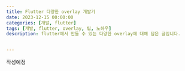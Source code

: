 ```yaml
---
title: Flutter 다양한 overlay 개발기
date: 2023-12-15 00:00:00
categories: [개발, flutter]
tags: [개발, flutter, overlay, 팁, 노하우]
description: flutter에서 만들 수 있는 다양한 overlay에 대해 담은 글입니다.


---
```


작성예정
